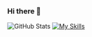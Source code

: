 ### Hi there 👋


![GitHub Stats](https://github-readme-stats.vercel.app/api?username=JRSumner&theme=cobalt) 
[![My Skills](https://skills.thijs.gg/icons?i=js,react,nodejs,html,css,postgres&theme=dark)](https://skills.thijs.gg)
